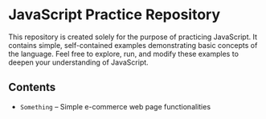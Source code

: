 # JavaScript Practice Repository

This repository is created solely for the purpose of practicing JavaScript. It contains simple, self-contained examples demonstrating basic concepts of the language. Feel free to explore, run, and modify these examples to deepen your understanding of JavaScript.

## Contents

- `Something` – Simple e-commerce web page functionalities
